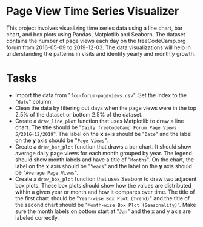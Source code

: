 # Page View Time Series Visualizer

This project involves visualizing time series data using a line chart, bar chart, and box plots using Pandas, Matplotlib and Seaborn. The dataset contains the number of page views each day on the freeCodeCamp.org forum from 2016-05-09 to 2019-12-03. The data visualizations will help in understanding the patterns in visits and identify yearly and monthly growth.

# Tasks

* Import the data from "`fcc-forum-pageviews.csv`". Set the index to the "`date`" column.
* Clean the data by filtering out days when the page views were in the top 2.5% of the dataset or bottom 2.5% of the dataset.
* Create a `draw_line_plot` function that uses Matplotlib to draw a line chart. The title should be "`Daily freeCodeCamp Forum Page Views 5/2016-12/2019`". The label on the **x** axis should be "`Date`" and the label on the **y** axis should be "`Page Views`".
* Create a `draw_bar_plot` function that draws a bar chart. It should show average daily page views for each month grouped by year. The legend should show month labels and have a title of "`Months`". On the chart, the label on the **x** axis should be "`Years`" and the label on the **y** axis should be "`Average Page Views`".
* Create a `draw_box_plot` function that uses Seaborn to draw two adjacent box plots. These box plots should show how the values are distributed within a given year or month and how it compares over time. The title of the first chart should be "`Year-wise Box Plot (Trend)`" and the title of the second chart should be "`Month-wise Box Plot (Seasonality)`". Make sure the month labels on bottom start at "`Jan`" and the x and y axis are labeled correctly.
